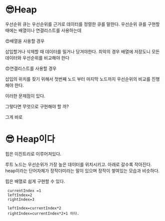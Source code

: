# 😎Heap


우선순위 큐는  우선순위를 근거로 데이터를 정렬한 큐를 말한다.
우선순위 큐를  구현할 때에는 배열이나 연결리스트를 사용하는데

😍배열을 사용할 경우 

삽입할거나 삭제할 때 데이터를 밀거나 당겨야한다.
최악의 경우 배열에 저장도니 모든 데이터와 우선순위를 비교해야 한다 

😍연결리스트를 사용할 경우 

삽입의 위치를 찾기 위해서 첫번째 노드 부터 마지막 노드까지 우선순위의 비교를 진행해야 한다. 


이러한 문제점이 있다.


그렇다면 무엇으로 구현해야 할 까?

그게 바로 

# 😎 Heap이다


힙은 이진트리로 이루어져있다. 

루트 노드는 우선순위가 가장 높은 데이터를 위치시키고.
아래로 갈수록 작아진다. 
heap이라는 단어자체가 장작더미라는 말이 있으며 
장작이 쌓여있는 모습과 비슷하다. 

힙은 배열로 쉽게 구현할 수 있다. 


```
 currentIndex =1
 leftIndex=2
 rightIndex=3
 
 leftIndex=currentIndex*2
 rightIndex=currentIndex*2+1 이다. 
```



